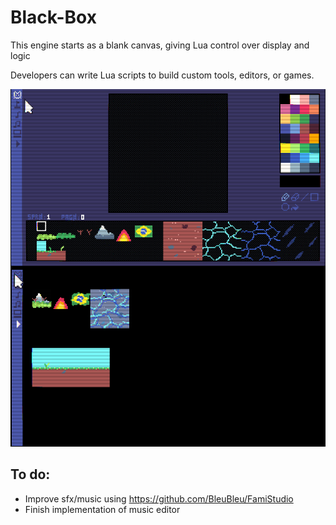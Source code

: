 # Black-Box

This engine starts as a blank canvas, giving Lua control over display and logic

Developers can write Lua scripts to build custom tools, editors, or games.

![blackbox](src/assets/blackbox.png)

## To do:

- Improve sfx/music using https://github.com/BleuBleu/FamiStudio
- Finish implementation of music editor